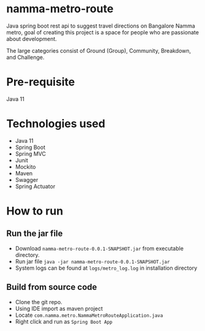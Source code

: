 # namma-metro-route

Java spring boot rest api to suggest travel directions on Bangalore Namma metro, goal of creating this project is a space for people who are passionate about development.

The large categories consist of Ground (Group), Community, Breakdown, and Challenge.

# Pre-requisite
Java 11

# Technologies used
  - Java 11
  - Spring Boot
  - Spring MVC
  - Junit
  - Mockito
  - Maven
  - Swagger
  - Spring Actuator
  
# How to run
## Run the jar file
- Download `namma-metro-route-0.0.1-SNAPSHOT.jar` from executable directory.
- Run jar file `java -jar namma-metro-route-0.0.1-SNAPSHOT.jar`
- System logs can be found at `logs/metro_log.log` in installation directory

## Build from source code
- Clone the git repo.
- Using IDE import as maven project
- Locate `com.namma.metro.NammaMetroRouteApplication.java` 
- Right click and run as `Spring Boot App`